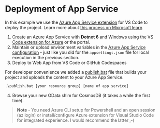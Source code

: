 # Deployment of App Service

In this example we use the [Azure App Service extension](https://marketplace.visualstudio.com/items?itemName=ms-azuretools.vscode-azureappservice) for VS Code to deploy the project. Learn more about [this process on Microsoft learn](https://learn.microsoft.com/training/modules/create-publish-webapp-app-service-vs-code/5-exercise-publish-app-azure-app-service-vs-code?pivots=nodeexpress).

1. Create an Azure App Service with **Dotnet 6** and Windows using the [VS Code extension for Azure](https://code.visualstudio.com/docs/azure/extensions) or the portal.
2. Maintain or upload environment variables in the [Azure App Service configuration](https://learn.microsoft.com/azure/app-service/configure-common?tabs=portal#configure-app-settings) - just like you did for the `appsettings.json` file for local execution in the previous section.
3. Deploy to Web App from VS Code or GitHub Codespaces

For developer convenience we added a [publish.bat](../publish.bat) file that builds your project and uploads the content to your Azure App Service.

```cmd
.\publish.bat [your resource group] [name of app service]
```

4. Browse your new OData shim for CosmosDB (it takes a while the first time).

> **Note** - You need Azure CLI setup for Powershell and an open session (az login) or install/configure Azure extension for Visual Studio Code for integrated experience. I would recommend the latter ;-)
